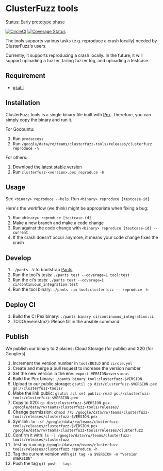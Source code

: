 ClusterFuzz tools
=================================

Status: Early prototype phase

[![CircleCI](https://circleci.com/gh/google/clusterfuzz-tools/tree/master.svg?style=shield)](https://circleci.com/gh/google/clusterfuzz-tools/tree/master)
[![Coverage Status](https://coveralls.io/repos/github/google/clusterfuzz-tools/badge.svg?branch=master)](https://coveralls.io/github/google/clusterfuzz-tools?branch=master)

The tools supports various tasks (e.g. reproduce a crash locally)
needed by ClusterFuzz's users.

Currently, it supports reproducing a crash locally. In the future, it will
support uploading a fuzzer, tailing fuzzer log, and uploading a testcase.


Requirement
---------------

* [gsutil](https://cloud.google.com/storage/docs/gsutil_install)


Installation
-----------------

ClusterFuzz tools is a single binary file built with [Pex](https://github.com/pantsbuild/pex).
Therefore, you can simply copy the binary and run it.


For Goobuntu:

1. Run `prodaccess`
2. Run `/google/data/ro/teams/clusterfuzz-tools/releases/clusterfuzz reproduce -h`

For others:

1. Download [the latest stable version](https://storage.cloud.google.com/clusterfuzz-tools)
2. Run `clusterfuzz-<version>.pex reproduce -h`


Usage
------

See `<binary> reproduce --help`. Run `<binary> reproduce [testcase-id]`

Here's the workflow (we think) might be appropriate when fixing a bug:

1. Run `<binary> reproduce [testcase-id]`
2. Make a new branch and make a code change
3. Run against the code change with `<binary> reproduce [testcase-id] --current`
4. If the crash doesn’t occur anymore, it means your code change fixes the crash


Develop
------------

1. `./pants -V` to bootstrap [Pants](http://www.pantsbuild.org/)
2. Run the tool's tests: `./pants test --coverage=1 tool:test`
3. Run the ci's tests: `./pants test --coverage=1 ci/continuous_integration:test`
4. Run the tool binary: `./pants run tool:clusterfuzz -- reproduce -h`


Deploy CI
------------

1. Build the CI Pex binary: `./pants binary ci/continuous_integration:ci`
2. TODO(everestmz): Please fill in the ansible command.


Publish
----------

We publish our binary to 2 places: Cloud Storage (for public) and X20 (for Googlers).

1. Increment the version number in `tool/BUILD` and `circle.yml`
2. Create and merge a pull request to increase the version number
3. Set the new version in the env: `export VERSION=<version>`.
4. Build the Pex binary: `./pants binary tool:clusterfuzz-$VERSION`
5. Upload to our public storage: `gsutil cp dist/clusterfuzz-$VERSION.pex gs://clusterfuzz-tools/`
6. Make the link public: `gsutil acl set public-read gs://clusterfuzz-tools/clusterfuzz-$VERSION.pex`
7. Copy to X20: `cp dist/clusterfuzz-$VERSION.pex /google/data/rw/teams/clusterfuzz-tools/releases/`
8. Change permission: `chmod 775 /google/data/rw/teams/clusterfuzz-tools/releases/clusterfuzz-$VERSION.pex`
9. Symlink: `ln -sf /google/data/rw/teams/clusterfuzz-tools/releases/clusterfuzz-$VERSION.pex /google/data/rw/teams/clusterfuzz-tools/releases/clusterfuzz`
10. Confirm it with: `ls -l /google/data/rw/teams/clusterfuzz-tools/releases/clusterfuzz`
11. Test by running: `/google/data/ro/teams/clusterfuzz-tools/releases/clusterfuzz reproduce -h`
12. Tag the current version with `git tag -a $VERSION -m "Version $VERSION"`
13. Push the tag `git push --tags`

